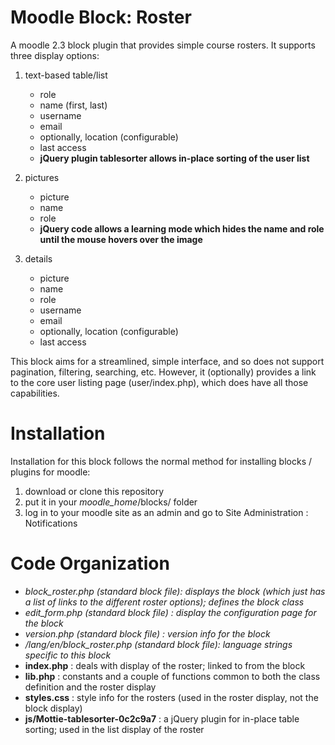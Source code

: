 # Moodle Block: Roster

A moodle 2.3 block plugin that provides simple course rosters. It supports three display options:

1. text-based table/list
    - role
    - name (first, last)
    - username
    - email
    - optionally, location (configurable)
    - last access
    - **jQuery plugin tablesorter allows in-place sorting of the user list**

1. pictures
    - picture
    - name
    - role
    - **jQuery code allows a learning mode which hides the name and role until the mouse hovers over the image**

1. details
    - picture
    - name
    - role
    - username
    - email
    - optionally, location (configurable)
    - last access

This block aims for a streamlined, simple interface, and so does not support pagination, filtering, searching, etc. However, it (optionally) provides a link to the core user listing page (user/index.php), which does have all those capabilities.

# Installation

Installation for this block follows the normal method for installing blocks / plugins for moodle:

1. download or clone this repository
1. put it in your *moodle_home*/blocks/ folder
1. log in to your moodle site as an admin and go to Site Administration : Notifications

# Code Organization

- *block_roster.php (standard block file): displays the block (which just has a list of links to the different roster options); defines the block class*
- *edit_form.php (standard block file) : display the configuration page for the block*
- *version.php (standard block file) : version info for the block*
- */lang/en/block_roster.php (standard block file): language strings specific to this block*
- **index.php** : deals with display of the roster; linked to from the block
- **lib.php** : constants and a couple of functions common to both the class definition and the roster display
- **styles.css** : style info for the rosters (used in the roster display, not the block display)
- **js/Mottie-tablesorter-0c2c9a7** : a jQuery plugin for in-place table sorting; used in the list display of the roster

